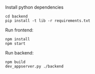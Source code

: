 
Install python dependencies
```
cd backend
pip install -t lib -r requirements.txt
```

Run frontend:
```
npm install
npm start
```

Run backend:
```
npm build
dev_appserver.py ./backend
```

